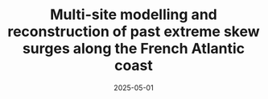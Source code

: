 ---
title: "Multi-site modelling and reconstruction of past extreme skew surges along the French Atlantic coast"
collection: publications
date: 2025-05-01
authors: "N. Huet, P. Naveau and A. Sabourin"
arxiv: "2505.00835"
year: "2025"
paperurl: "https://www.arxiv.org/abs/2505.00835"
codeurl: "https://github.com/HuetNathan/extremesealevels"
type: preprint
---